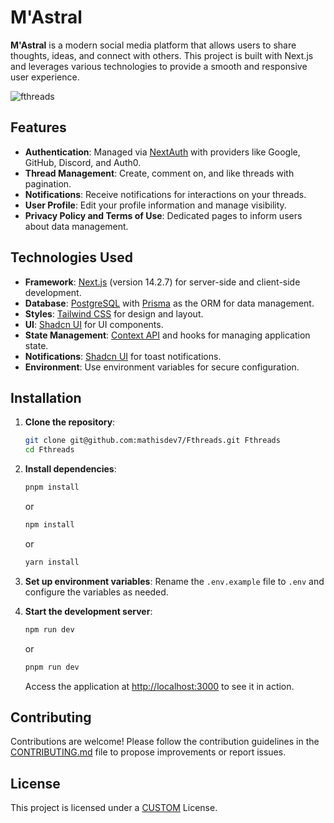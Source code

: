# M'Astral

**M'Astral** is a modern social media platform that allows users to share thoughts, ideas, and connect with others. This project is built with Next.js and leverages various technologies to provide a smooth and responsive user experience.

![fthreads](https://media.discordapp.net/attachments/972878173488447568/1280029206553563269/icon_2.png?ex=66dbdd98&is=66da8c18&hm=bc318f7dbdd78a68fbf61fe7b1a4271114fe9485193efd3d4bc1630ab1dd232f&=&format=webp&quality=lossless)

## Features

- **Authentication**: Managed via [NextAuth](https://next-auth.js.org/) with providers like Google, GitHub, Discord, and Auth0.
- **Thread Management**: Create, comment on, and like threads with pagination.
- **Notifications**: Receive notifications for interactions on your threads.
- **User Profile**: Edit your profile information and manage visibility.
- **Privacy Policy and Terms of Use**: Dedicated pages to inform users about data management.

## Technologies Used

- **Framework**: [Next.js](https://nextjs.org/) (version 14.2.7) for server-side and client-side development.
- **Database**: [PostgreSQL](https://www.postgresql.org/) with [Prisma](https://www.prisma.io/) as the ORM for data management.
- **Styles**: [Tailwind CSS](https://tailwindcss.com/) for design and layout.
- **UI**: [Shadcn UI](https://ui.shadcn.com/) for UI components.
- **State Management**: [Context API](https://reactjs.org/docs/context.html) and hooks for managing application state.
- **Notifications**: [Shadcn UI](https://ui.shadcn.com/) for toast notifications.
- **Environment**: Use environment variables for secure configuration.

## Installation

1. **Clone the repository**:

   ```bash
   git clone git@github.com:mathisdev7/Fthreads.git Fthreads
   cd Fthreads
   ```

2. **Install dependencies**:

   ```bash
   pnpm install
   ```

   or

   ```bash
   npm install
   ```

   or

   ```bash
   yarn install
   ```

3. **Set up environment variables**:
   Rename the `.env.example` file to `.env` and configure the variables as needed.

4. **Start the development server**:

   ```bash
   npm run dev
   ```

   or

   ```bash
   pnpm run dev
   ```

   Access the application at [http://localhost:3000](http://localhost:3000) to see it in action.

## Contributing

Contributions are welcome! Please follow the contribution guidelines in the [CONTRIBUTING.md](CONTRIBUTING.md) file to propose improvements or report issues.

## License

This project is licensed under a [CUSTOM](LICENSE) License.
